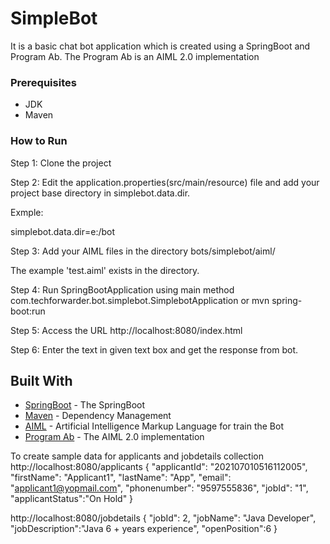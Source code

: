 # SimpleBot

It is a basic chat bot application which is created using a SpringBoot and Program Ab. 
The Program Ab is an AIML 2.0 implementation


### Prerequisites

* JDK
* Maven

### How to Run

Step 1: Clone the project

Step 2: Edit the application.properties(src/main/resource) file and add your project base directory in simplebot.data.dir.


Exmple:

simplebot.data.dir=e:/bot


Step 3: Add your AIML files in the directory bots/simplebot/aiml/ 


The example 'test.aiml' exists in the directory.  


Step 4: Run SpringBootApplication using main method com.techforwarder.bot.simplebot.SimplebotApplication or mvn spring-boot:run

Step 5: Access the URL http://localhost:8080/index.html

Step 6: Enter the text in given text box and get the response from bot.

## Built With

* [SpringBoot](https://projects.spring.io/spring-boot/) - The SpringBoot
* [Maven](https://maven.apache.org/) - Dependency Management
* [AIML](http://www.alicebot.org/aiml.html) - Artificial Intelligence Markup Language for train the Bot
* [Program Ab](https://code.google.com/archive/p/program-ab/) - The AIML 2.0 implementation


To create sample data for applicants and jobdetails collection
http://localhost:8080/applicants
{
  "applicantId": "202107010516112005",
  "firstName": "Applicant1",
  "lastName": "App",
  "email": "applicant1@yopmail.com",
  "phonenumber": "9597555836",
  "jobId": "1",
  "applicantStatus":"On Hold"
}

http://localhost:8080/jobdetails
{
  "jobId": 2,
  "jobName": "Java Developer",
  "jobDescription":"Java 6 + years experience",
  "openPosition":6
}


